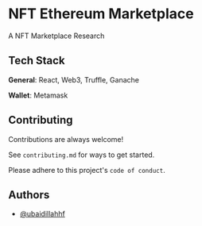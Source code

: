 
# NFT Ethereum Marketplace

A NFT Marketplace Research



## Tech Stack

**General**: React, Web3, Truffle, Ganache

**Wallet**: Metamask
## Contributing

Contributions are always welcome!

See `contributing.md` for ways to get started.

Please adhere to this project's `code of conduct`.


## Authors

- [@ubaidillahhf](https://www.github.com/ubaidillahhf)

